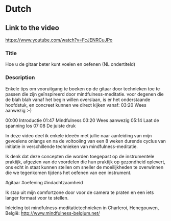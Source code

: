 
# Dutch  
## Link to the video
https://www.youtube.com/watch?v=FcJENRCuJPo

### Title
Hoe u de gitaar beter kunt voelen en oefenen (NL ondertiteld)

### Description
Enkele tips om vooruitgang te boeken op de gitaar door technieken toe te passen die zijn geïnspireerd door mindfulness-meditatie. voor degenen die de blah blah vanaf het begin willen overslaan, is er het onderstaande hoofdstuk, en concreet kunnen we direct kijken vanaf: 03:20 Wees aanwezig :-)

00:00 Introductie
01:47 Mindfulness
03:20 Wees aanwezig
05:14 Laat de spanning los
07:08 De juiste druk

In deze video deel ik enkele ideeën met jullie naar aanleiding van mijn gevoelens onlangs en na de voltooiing van een 8 weken durende cyclus van initiatie in verschillende technieken van mindfulness-meditatie.

Ik denk dat deze concepten die worden toegepast op de instrumentele praktijk, afgezien van de voordelen die hun praktijk op gezondheid oplevert, ons echt in staat kunnen stellen om sneller de moeilijkheden te overwinnen die we tegenkomen tijdens het oefenen van een instrument.

 #gitaar #oefening #indachtzaamheid

Ik stap uit mijn comfortzone door voor de camera te praten en een iets langer formaat voor te stellen.

Inleiding tot mindfulness-meditatietechnieken in Charleroi, Henegouwen, België: http://www.mindfulness-belgium.net/
